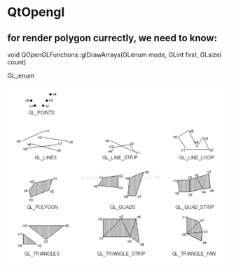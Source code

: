 # QtOpengl

## for render polygon currectly, we need to know:

void QOpenGLFunctions::glDrawArrays(GLenum mode, GLint first, GLsizei count)

GL_enum

<img src="./README/GLenum.png" style="zoom:100%;" />
